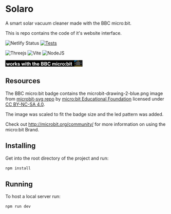 # Solaro
A smart solar vacuum cleaner made with the BBC micro:bit.

This is repo contains the code of it's website interface.

![Netlify Status](https://api.netlify.com/api/v1/badges/19c93236-1dc4-488e-b360-a150186ccd92/deploy-status)
[![Tests](https://github.com/nexolit/Solaro/actions/workflows/tests.yml/badge.svg?branch=dev)](https://github.com/nexolit/Solaro/actions/workflows/tests.yml)

![Threejs](https://img.shields.io/badge/threejs-black?style=for-the-badge&logo=three.js&logoColor=white)
![Vite](https://img.shields.io/badge/vite-%23646CFF.svg?style=for-the-badge&logo=vite&logoColor=black&color=FFEA00)
![NodeJS](https://img.shields.io/badge/node.js-6DA55F?style=for-the-badge&logo=node.js&logoColor=white)

[![BBC micro:bit](./badge/microbit.gif)](https://microbit.org/)

## Resources
The BBC micro:bit badge contains the microbit-drawing-2-blue.png image from [microbit-svg repo](https://github.com/microbit-foundation/microbit-svg/) by [micro:bit Educational Foundation](https://microbit.org/) licensed under [CC BY-NC-SA 4.0](https://creativecommons.org/licenses/by-nc-sa/4.0/).

The image was scaled to fit the badge size and the led pattern was added.

Check out http://microbit.org/community/ for more information on using the micro:bit Brand.

## Installing
Get into the root directory of the project and run:
```bash
npm install
```
## Running
To host a local server run:
```bash
npm run dev
```
